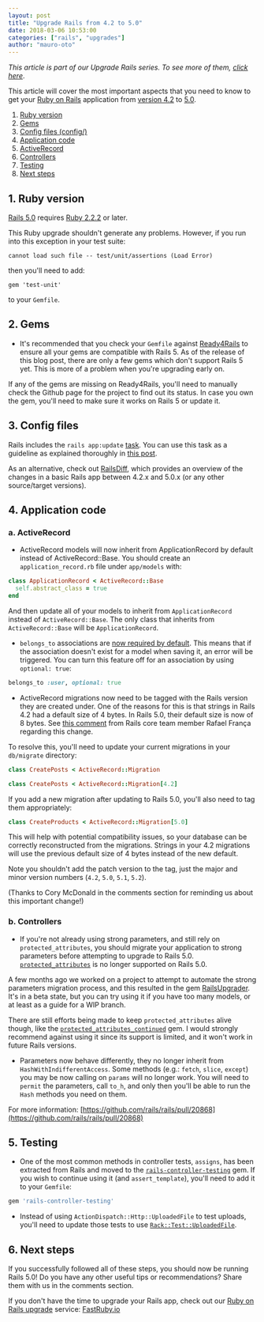 ```yaml
---
layout: post
title: "Upgrade Rails from 4.2 to 5.0"
date: 2018-03-06 10:53:00
categories: ["rails", "upgrades"]
author: "mauro-oto"
---
```


_This article is part of our Upgrade Rails series. To see more of them, [click here](https://fastruby.io/blog/tags/upgrades)_.

This article will cover the most important aspects that you need to know to get
your [Ruby on Rails](http://rubyonrails.org/) application from [version 4.2](http://guides.rubyonrails.org/4_2_release_notes.html) to [5.0](http://guides.rubyonrails.org/5_0_release_notes.html).

<!--more-->

1. [Ruby version](#ruby-version)
2. [Gems](#gems)
3. [Config files (config/)](#config-files)
4. [Application code](#application-code)
  1. [ActiveRecord](#active-record)
  2. [Controllers](#controllers)
5. [Testing](#testing)
6. [Next steps](#next-steps)

<h2 id="ruby-version">1. Ruby version</h2>

[Rails 5.0](http://weblog.rubyonrails.org/2016/6/30/Rails-5-0-final/) requires [Ruby 2.2.2](https://www.ruby-lang.org/en/news/2015/04/13/ruby-2-2-2-released/) or later.

This Ruby upgrade shouldn't generate any problems. However, if you run into this
exception in your test suite:

`cannot load such file -- test/unit/assertions (Load Error)`

then you'll need to add:

`gem 'test-unit'`

to your `Gemfile`.

<h2 id="gems">2. Gems</h2>

- It's recommended that you check your `Gemfile` against [Ready4Rails](http://www.ready4rails.net)
to ensure all your gems are compatible with Rails 5.
As of the release of this blog post, there are only a few gems which don't
support Rails 5 yet. This is more of a problem when you're upgrading early on.

If any of the gems are missing on Ready4Rails, you'll need to manually check the
Github page for the project to find out its status. In case you own the gem,
you'll need to make sure it works on Rails 5 or update it.

<h2 id="config-files">3. Config files</h2>

Rails includes the `rails app:update` [task](http://edgeguides.rubyonrails.org/upgrading_ruby_on_rails.html#the-update-task).
You can use this task as a guideline as explained thoroughly in
[this post](http://thomasleecopeland.com/2015/08/06/running-rails-update.html).

As an alternative, check out [RailsDiff](http://railsdiff.org/4.2.10/5.0.6),
which provides an overview of the changes in a basic Rails app between 4.2.x and
5.0.x (or any other source/target versions).

<h2 id="application-code">4. Application code</h2>

<h3 id="active-record">a. ActiveRecord</h2>

- ActiveRecord models will now inherit from ApplicationRecord by default instead
of ActiveRecord::Base. You should create an `application_record.rb` file under
`app/models` with:

```ruby
class ApplicationRecord < ActiveRecord::Base
  self.abstract_class = true
end
```

And then update all of your models to inherit from `ApplicationRecord` instead
of `ActiveRecord::Base`. The only class that inherits from `ActiveRecord::Base`
will be `ApplicationRecord`.

- `belongs_to` associations are [now required by default](https://github.com/rails/rails/pull/18937/files).
This means that if the association doesn't exist for a model when saving it, an
error will be triggered. You can turn this feature off for an association by
using `optional: true`:

```ruby
belongs_to :user, optional: true
```

- ActiveRecord migrations now need to be tagged with the Rails version they are
created under. One of the reasons for this is that strings in Rails 4.2 had a
default size of 4 bytes. In Rails 5.0, their default size is now of 8 bytes. See
[this comment](https://stackoverflow.com/a/35930912/2754597) from Rails core
team member Rafael França regarding this change.

To resolve this, you'll need to update your current migrations in your `db/migrate` directory:

```ruby
class CreatePosts < ActiveRecord::Migration
```

```ruby
class CreatePosts < ActiveRecord::Migration[4.2]
```

If you add a new migration after updating to Rails 5.0, you'll also need to tag
them appropriately:

```ruby
class CreateProducts < ActiveRecord::Migration[5.0]
```

This will help with potential compatibility issues, so your database can be
correctly reconstructed from the migrations. Strings in your 4.2 migrations
will use the previous default size of 4 bytes instead of the new default.

Note you shouldn't add the patch version to the tag, just the major and minor
version numbers (`4.2`, `5.0`, `5.1`, `5.2`).

(Thanks to Cory McDonald in the comments section for reminding us about this
important change!)

<h3 id="controllers">b. Controllers</h2>

- If you're not already using strong parameters, and still rely on
`protected_attributes`, you should migrate your application to strong
parameters before attempting to upgrade to Rails 5.0.
[`protected_attributes`](https://github.com/rails/protected_attributes) is
no longer supported on Rails 5.0.

A few months ago we worked on a project to attempt to automate the strong
parameters migration process, and this resulted in the gem [RailsUpgrader](https://github.com/fastruby/rails_upgrader).
It's in a beta state, but you can try using it if you have too many models, or
at least as a guide for a WIP branch.

There are still efforts being made to keep `protected_attributes` alive though,
like the [`protected_attributes_continued`](https://github.com/westonganger/protected_attributes_continued)
gem. I would strongly recommend against using it since its support is limited,
and it won't work in future Rails versions.

- Parameters now behave differently, they no longer inherit from
`HashWithIndifferentAccess`. Some methods (e.g.: `fetch`, `slice`, `except`) you
may be now calling on `params` will no longer work. You will need to `permit`
the parameters, call `to_h`, and only then you'll be able to run the `Hash`
methods you need on them.

For more information: [https://github.com/rails/rails/pull/20868](https://github.com/rails/rails/pull/20868)

<h2 id="testing">5. Testing</h2>

- One of the most common methods in controller tests, `assigns`, has been
extracted from Rails and moved to the [`rails-controller-testing`](https://github.com/rails/rails-controller-testing) gem.
If you wish to continue using it (and `assert_template`), you'll need to add it
to your `Gemfile`:

```ruby
gem 'rails-controller-testing'
```

- Instead of using `ActionDispatch::Http::UploadedFile` to test uploads, you'll
need to update those tests to use [`Rack::Test::UploadedFile`](http://www.rubydoc.info/github/brynary/rack-test/Rack/Test/UploadedFile).

<h2 id="next-steps">6. Next steps</h2>

If you successfully followed all of these steps, you should now be running Rails 5.0! Do you have any other useful tips or recommendations? Share them with us in the comments section.

If you don't have the time to upgrade your Rails app, check out our [Ruby on Rails
upgrade](https://fastruby.io) service: [FastRuby.io](https://fastruby.io)
